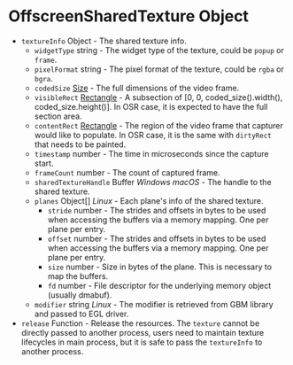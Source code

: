 # OffscreenSharedTexture Object

* `textureInfo` Object - The shared texture info.
  * `widgetType` string - The widget type of the texture, could be `popup` or `frame`.
  * `pixelFormat` string - The pixel format of the texture, could be `rgba` or `bgra`.
  * `codedSize` [Size](size.md) - The full dimensions of the video frame.
  * `visibleRect` [Rectangle](rectangle.md) - A subsection of [0, 0, coded_size().width(), coded_size.height()]. In OSR case, it is expected to have the full section area.
  * `contentRect` [Rectangle](rectangle.md) - The region of the video frame that capturer would like to populate. In OSR case, it is the same with `dirtyRect` that needs to be painted.
  * `timestamp` number - The time in microseconds since the capture start.
  * `frameCount` number - The count of captured frame.
  * `sharedTextureHandle` Buffer _Windows_ _macOS_ - The handle to the shared texture.
  * `planes` Object[] _Linux_ - Each plane's info of the shared texture.
    * `stride` number - The strides and offsets in bytes to be used when accessing the buffers via a memory mapping. One per plane per entry.
    * `offset` number - The strides and offsets in bytes to be used when accessing the buffers via a memory mapping. One per plane per entry.
    * `size` number - Size in bytes of the plane. This is necessary to map the buffers.
    * `fd` number - File descriptor for the underlying memory object (usually dmabuf).
  * `modifier` string _Linux_ - The modifier is retrieved from GBM library and passed to EGL driver.
* `release` Function - Release the resources. The `texture` cannot be directly passed to another process, users need to maintain texture lifecycles in
  main process, but it is safe to pass the `textureInfo` to another process.
